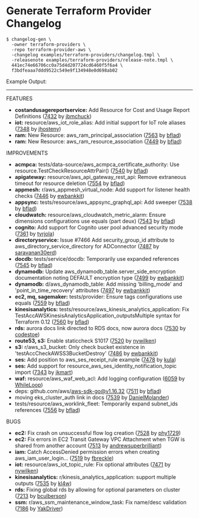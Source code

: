 # Generate Terraform Provider Changelog

```shell
$ changelog-gen \
  -owner terraform-providers \
  -repo terraform-provider-aws \
  -changelog examples/terraform-providers/changelog.tmpl \
  -releasenote examples/terraform-providers/release-note.tmpl \
  441ec74e66706cc0a75d4d207724cd6460f5f6a4 \
  f3bdfeaaa7ddd9522c549e9f134948e0d698ab02
```

Example Output:

---
FEATURES

* **costandusagereportservice:** Add Resource for Cost and Usage Report Definitions ([7432](https://github.com/terraform-providers/terraform-provider-aws/pull/7432) by [jbmchuck](https://github.com/jbmchuck))
* **iot:** resource/aws_iot_role_alias: Add initial support for IoT role aliases ([7348](https://github.com/terraform-providers/terraform-provider-aws/pull/7348) by [jhosteny](https://github.com/jhosteny))
* **ram:** New Resource: aws_ram_principal_association ([7563](https://github.com/terraform-providers/terraform-provider-aws/pull/7563) by [bflad](https://github.com/bflad))
* **ram:** New Resource: aws_ram_resource_association ([7449](https://github.com/terraform-providers/terraform-provider-aws/pull/7449) by [bflad](https://github.com/bflad))

IMPROVEMENTS

* **acmpca:** tests/data-source/aws_acmpca_certificate_authority: Use resource.TestCheckResourceAttrPair() ([7540](https://github.com/terraform-providers/terraform-provider-aws/pull/7540) by [bflad](https://github.com/bflad))
* **apigateway:** resource/aws_api_gateway_rest_api: Remove extraneous timeout for resource deletion ([7554](https://github.com/terraform-providers/terraform-provider-aws/pull/7554) by [bflad](https://github.com/bflad))
* **appmesh:** r/aws_appmesh_virtual_node: Add support for listener health checks ([7446](https://github.com/terraform-providers/terraform-provider-aws/pull/7446) by [ewbankkit](https://github.com/ewbankkit))
* **appsync:** tests/resource/aws_appsync_graphql_api: Add sweeper ([7538](https://github.com/terraform-providers/terraform-provider-aws/pull/7538) by [bflad](https://github.com/bflad))
* **cloudwatch:** resource/aws_cloudwatch_metric_alarm: Ensure dimensions configurations use equals (part deux) ([7543](https://github.com/terraform-providers/terraform-provider-aws/pull/7543) by [bflad](https://github.com/bflad))
* **cognito:** Add support for Cognito user pool advanced security mode ([7361](https://github.com/terraform-providers/terraform-provider-aws/pull/7361) by [tyrjola](https://github.com/tyrjola))
* **directoryservice:** Issue #7466 Add security_group_id attribute to aws_directory_service_directory for ADConnector ([7487](https://github.com/terraform-providers/terraform-provider-aws/pull/7487) by [saravanan30erd](https://github.com/saravanan30erd))
* **docdb:** tests/service/docdb: Temporarily use expanded references ([7545](https://github.com/terraform-providers/terraform-provider-aws/pull/7545) by [bflad](https://github.com/bflad))
* **dynamodb:** Update aws_dynamodb_table.server_side_encryption documentation noting DEFAULT encryption type ([7499](https://github.com/terraform-providers/terraform-provider-aws/pull/7499) by [ewbankkit](https://github.com/ewbankkit))
* **dynamodb:** d/aws_dynamodb_table: Add missing 'billing_mode' and 'point_in_time_recovery' attributes ([7497](https://github.com/terraform-providers/terraform-provider-aws/pull/7497) by [ewbankkit](https://github.com/ewbankkit))
* **ec2, mq, sagemaker:** tests/provider: Ensure tags configurations use equals ([7559](https://github.com/terraform-providers/terraform-provider-aws/pull/7559) by [bflad](https://github.com/bflad))
* **kinesisanalytics:** tests/resource/aws_kinesis_analytics_application: Fix TestAccAWSKinesisAnalyticsApplication_outputsMultiple syntax for Terraform 0.12 ([7560](https://github.com/terraform-providers/terraform-provider-aws/pull/7560) by [bflad](https://github.com/bflad))
* **rds:** aurora docs link directed to RDS docs, now aurora docs ([7530](https://github.com/terraform-providers/terraform-provider-aws/pull/7530) by [codestoe](https://github.com/codestoe))
* **route53, s3:** Enable staticcheck S1017 ([7520](https://github.com/terraform-providers/terraform-provider-aws/pull/7520) by [nywilken](https://github.com/nywilken))
* **s3:** r/aws_s3_bucket: Only check bucket existence in 'testAccCheckAWSS3BucketDestroy' ([7486](https://github.com/terraform-providers/terraform-provider-aws/pull/7486) by [ewbankkit](https://github.com/ewbankkit))
* **ses:** Add position to aws_ses_receipt_rule example ([7478](https://github.com/terraform-providers/terraform-provider-aws/pull/7478) by [kula](https://github.com/kula))
* **ses:** Add support for resource_aws_ses_identity_notification_topic import ([7343](https://github.com/terraform-providers/terraform-provider-aws/pull/7343) by [jkmart](https://github.com/jkmart))
* **waf:** resource/aws_waf_web_acl: Add logging configuration ([6059](https://github.com/terraform-providers/terraform-provider-aws/pull/6059) by [WhileLoop](https://github.com/WhileLoop))
* deps: github.com/aws/aws-sdk-go@v1.16.32 ([7511](https://github.com/terraform-providers/terraform-provider-aws/pull/7511) by [bflad](https://github.com/bflad))
* moving eks_cluster_auth link in docs ([7539](https://github.com/terraform-providers/terraform-provider-aws/pull/7539) by [DanielMolander](https://github.com/DanielMolander))
* tests/resource/aws_worklink_fleet: Temporarily expand subnet_ids references ([7556](https://github.com/terraform-providers/terraform-provider-aws/pull/7556) by [bflad](https://github.com/bflad))

BUGS

* **ec2:** Fix crash on unsuccessful flow log creation ([7528](https://github.com/terraform-providers/terraform-provider-aws/pull/7528) by [phy1729](https://github.com/phy1729))
* **ec2:** Fix errors in EC2 Transit Gateway VPC Attachment when TGW is shared from another account ([7513](https://github.com/terraform-providers/terraform-provider-aws/pull/7513) by [andrewsuperbrilliant](https://github.com/andrewsuperbrilliant))
* **iam:** Catch AccessDenied permission errors when creating aws_iam_user_login… ([7519](https://github.com/terraform-providers/terraform-provider-aws/pull/7519) by [fbreckle](https://github.com/fbreckle))
* **iot:** resource/aws_iot_topic_rule: Fix optional attributes ([7471](https://github.com/terraform-providers/terraform-provider-aws/pull/7471) by [nywilken](https://github.com/nywilken))
* **kinesisanalytics:** r/kinesis_analytics_application: support multiple outputs ([7535](https://github.com/terraform-providers/terraform-provider-aws/pull/7535) by [kl4w](https://github.com/kl4w))
* **rds:** Fixing global rds by allowing for optional parameters on cluster ([7213](https://github.com/terraform-providers/terraform-provider-aws/pull/7213) by [bculberson](https://github.com/bculberson))
* **ssm:** r/aws_ssm_maintenance_window_task: Fix name/desc validation ([7186](https://github.com/terraform-providers/terraform-provider-aws/pull/7186) by [YakDriver](https://github.com/YakDriver))
